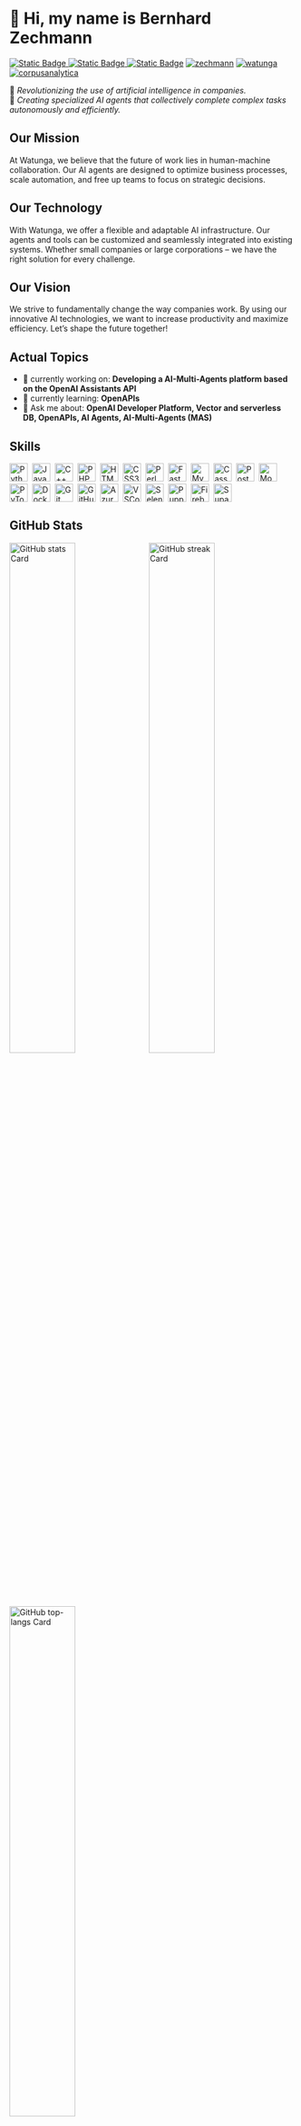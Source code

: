
# 👋 Hi, my name is Bernhard Zechmann

[![Static Badge](https://img.shields.io/badge/GitHub-aizech?logo=github&label=aizech&color=black&link=https%3A%2F%2Fwww.github.com%2Faizech)
](https://www.github.com/aizech)
[![Static Badge](https://img.shields.io/badge/LinkedIn-aizech?logo=linkedin&color=blue&link=https%3A%2F%2Fwww.linkedin.com%2Fin%2Fbernhard-zechmann-bb0971146)
](https://www.linkedin.com/in/bernhard-zechmann-bb0971146)
[![Static Badge](https://img.shields.io/badge/PayPal-bzechmann?logo=paypal&color=darkblue&link=https%3A%2F%2Fpaypal.me%2Fbzechmann)](https://paypal.me/bzechmann)
[![zechmann](https://img.shields.io/website?label=Website&up_message=zechmann&color=red&url=https%3A%2F%2Fzechmann.com)](https://www.zechmann.com)
[![watunga](https://img.shields.io/website?label=AI%20Multi%20Agents&up_message=watunga&url=https%3A%2F%2Fwatunga.com)](https://www.watunga.com)
[![corpusanalytica](https://img.shields.io/website?label=Digital%20Health%20Platform&up_message=CorpusAnalytica&url=https%3A%2F%2Fcorpusanalytica.com)](https://www.corpusanalytica.com)


🚀 *Revolutionizing the use of artificial intelligence in companies.* <br>
🤖 *Creating specialized AI agents that collectively complete complex tasks autonomously and efficiently.*

## Our Mission

At Watunga, we believe that the future of work lies in human-machine collaboration. Our AI agents are designed to optimize business processes, scale automation, and free up teams to focus on strategic decisions.

## Our Technology

With Watunga, we offer a flexible and adaptable AI infrastructure. Our agents and tools can be customized and seamlessly integrated into existing systems. Whether small companies or large corporations – we have the right solution for every challenge.

## Our Vision

We strive to fundamentally change the way companies work. By using our innovative AI technologies, we want to increase productivity and maximize efficiency. Let’s shape the future together!

## Actual Topics 

- 💼 currently working on: **Developing a AI-Multi-Agents platform based on the OpenAI Assistants API**
- 🌱 currently learning: **OpenAPIs**
- 💬 Ask me about: **OpenAI Developer Platform, Vector and serverless DB, OpenAPIs, AI Agents, AI-Multi-Agents (MAS)**

 ## Skills

<div style="display: flex; flex-wrap: wrap; gap: 4px; justify-content: left;"><img src="https://cdn.jsdelivr.net/gh/devicons/devicon/icons/python/python-original.svg" height="32" alt="Python" style="margin-right: 4px"> <img src="https://cdn.jsdelivr.net/gh/devicons/devicon/icons/javascript/javascript-original.svg" height="32" alt="JavaScript" style="margin-right: 4px"> <img src="https://cdn.jsdelivr.net/gh/devicons/devicon/icons/cplusplus/cplusplus-plain.svg" height="32" alt="C++" style="margin-right: 4px"> <img src="https://cdn.jsdelivr.net/gh/devicons/devicon/icons/php/php-original.svg" height="32" alt="PHP" style="margin-right: 4px"> <img src="https://cdn.jsdelivr.net/gh/devicons/devicon/icons/html5/html5-original.svg" height="32" alt="HTML5" style="margin-right: 4px"> <img src="https://cdn.jsdelivr.net/gh/devicons/devicon/icons/css3/css3-original.svg" height="32" alt="CSS3" style="margin-right: 4px"> <img src="https://cdn.jsdelivr.net/gh/devicons/devicon@latest/icons/perl/perl-original.svg" height="32" alt="Perl" style="margin-right: 4px"> <img src="https://cdn.jsdelivr.net/gh/devicons/devicon/icons/fastapi/fastapi-original.svg" height="32" alt="FastAPI" style="margin-right: 4px"> <img src="https://cdn.jsdelivr.net/gh/devicons/devicon@latest/icons/mysql/mysql-original-wordmark.svg" height="32" alt="MySQL" style="margin-right: 4px"> <img src="https://cdn.jsdelivr.net/gh/devicons/devicon/icons/cassandra/cassandra-original-wordmark.svg" height="32" alt="Cassandra" style="margin-right: 4px"> <img src="https://cdn.jsdelivr.net/gh/devicons/devicon@latest/icons/postgresql/postgresql-original-wordmark.svg" height="32" alt="PostgreSQL" style="margin-right: 4px"> <img src="https://cdn.jsdelivr.net/gh/devicons/devicon@latest/icons/mongodb/mongodb-original-wordmark.svg" height="32" alt="MongoDB" style="margin-right: 4px"> <img src="https://cdn.jsdelivr.net/gh/devicons/devicon@latest/icons/pytorch/pytorch-original-wordmark.svg" height="32" alt="PyTorch" style="margin-right: 4px"> <img src="https://cdn.jsdelivr.net/gh/devicons/devicon@latest/icons/docker/docker-original-wordmark.svg" height="32" alt="Docker" style="margin-right: 4px"> <img src="https://cdn.jsdelivr.net/gh/devicons/devicon@latest/icons/git/git-original-wordmark.svg" height="32" alt="Git" style="margin-right: 4px"> <img src="https://cdn.jsdelivr.net/gh/devicons/devicon@latest/icons/github/github-original-wordmark.svg" height="32" alt="GitHub" style="margin-right: 4px"> <img src="https://cdn.jsdelivr.net/gh/devicons/devicon@latest/icons/azure/azure-original-wordmark.svg" height="32" alt="Azure" style="margin-right: 4px"> <img src="https://cdn.jsdelivr.net/gh/devicons/devicon@latest/icons/vscode/vscode-original.svg" height="32" alt="VSCode" style="margin-right: 4px"> <img src="https://cdn.jsdelivr.net/gh/devicons/devicon/icons/selenium/selenium-original.svg" height="32" alt="Selenium" style="margin-right: 4px"> <img src="https://cdn.jsdelivr.net/gh/devicons/devicon/icons/puppeteer/puppeteer-original.svg" height="32" alt="Puppeteer" style="margin-right: 4px"> <img src="https://cdn.jsdelivr.net/gh/devicons/devicon/icons/firebase/firebase-plain.svg" height="32" alt="Firebase" style="margin-right: 4px"> <img src="https://cdn.jsdelivr.net/gh/devicons/devicon@latest/icons/supabase/supabase-original.svg" height="32" alt="Supabase" style="margin-right: 4px"></div>

 ## GitHub Stats

  <img width="48%" src="https://github-readme-stats.vercel.app/api?username=aizech&theme=react&hide_title=false&hide_rank=false&show_icons=false&include_all_commits=false&count_private=true&line_height=23" alt="GitHub stats Card" />
  <img width="48%" src="https://streak-stats.demolab.com/?user=aizech&theme=react&hide_border=false&date_format=M+j%5B%2C+Y%5D&mode=daily&hide_total_contributions=false&hide_current_streak=false&hide_longest_streak=false&card_height=200" alt="GitHub streak Card" />

  <img width="48%" src="https://github-readme-stats.vercel.app/api/top-langs?username=aizech&theme=react&hide_title=false&layout=compact&langs_count=6&hide_progress=false&card_width=400" alt="GitHub top-langs Card" />


